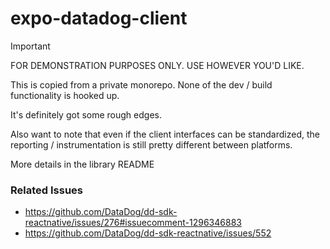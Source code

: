 # expo-datadog-client

> [!IMPORTANT]
> FOR DEMONSTRATION PURPOSES ONLY. USE HOWEVER YOU'D LIKE.

This is copied from a private monorepo. None of the dev / build functionality is hooked up.

It's definitely got some rough edges.

Also want to note that even if the client interfaces can be standardized, the reporting / instrumentation is still pretty different between platforms.

More details in the library README

### Related Issues

- https://github.com/DataDog/dd-sdk-reactnative/issues/276#issuecomment-1296346883
- https://github.com/DataDog/dd-sdk-reactnative/issues/552
